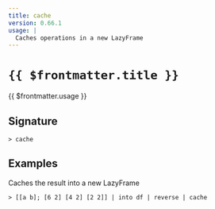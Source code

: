 ```yaml
---
title: cache
version: 0.66.1
usage: |
  Caches operations in a new LazyFrame
---
```


# <code>{{ $frontmatter.title }}</code>

<div style='white-space: pre-wrap;'>{{ $frontmatter.usage }}</div>

## Signature

```> cache ```

## Examples

Caches the result into a new LazyFrame
```shell
> [[a b]; [6 2] [4 2] [2 2]] | into df | reverse | cache
```
